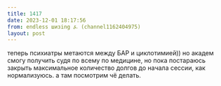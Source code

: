 ```yaml
---
title: 1417
date: 2023-12-01 18:17:56
from: endless шизing ⍼ (channel1162404975)
layout: post
---
```


теперь психиатры метаются между БАР и циклотимией)) но академ смогу получить судя по всему по медицине, но пока постараюсь закрыть максимальное количество долгов до начала сессии, как нормализуюсь. а там посмотрим чё делать.
